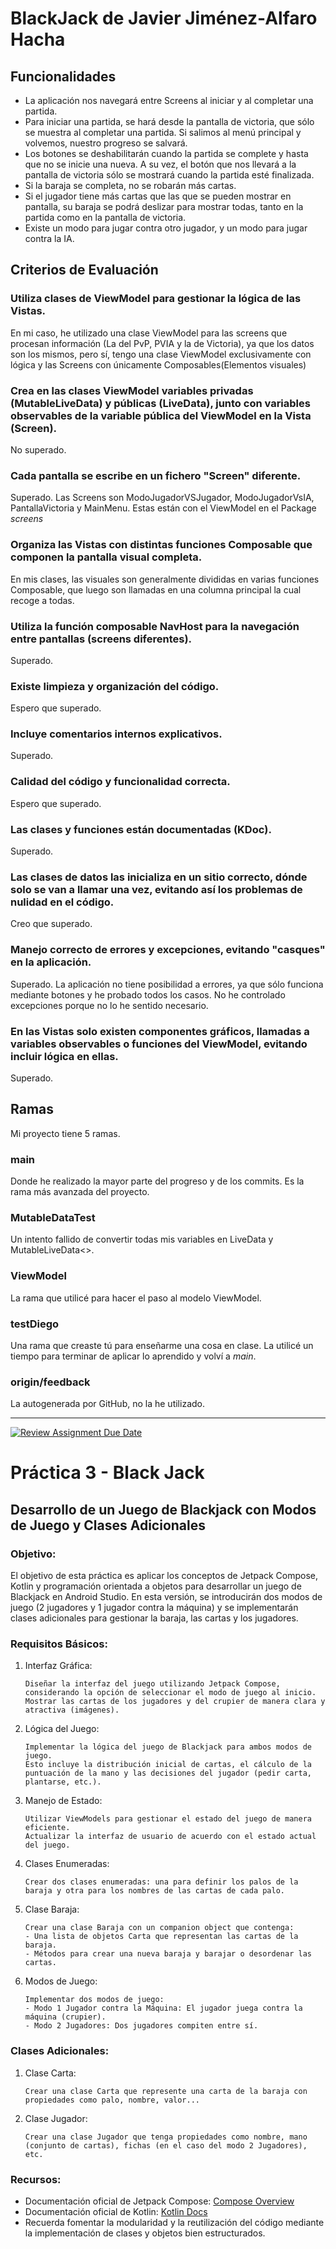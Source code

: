 # BlackJack de Javier Jiménez-Alfaro Hacha

## Funcionalidades

- La aplicación nos navegará entre Screens al iniciar y al completar una partida.
- Para iniciar una partida, se hará desde la pantalla de victoria, que sólo se muestra al completar una partida. Si salimos al menú principal y volvemos, nuestro progreso se salvará.
- Los botones se deshabilitarán cuando la partida se complete y hasta que no se inicie una nueva. A su vez, el botón que nos llevará a la pantalla de victoria sólo se mostrará cuando la partida esté finalizada.
- Si la baraja se completa, no se robarán más cartas.
- Si el jugador tiene más cartas que las que se pueden mostrar en pantalla, su baraja se podrá deslizar para mostrar todas, tanto en la partida como en la pantalla de victoria.
- Existe un modo para jugar contra otro jugador, y un modo para jugar contra la IA.
  
## Criterios de Evaluación
### Utiliza clases de ViewModel para gestionar la lógica de las Vistas.
En mi caso, he utilizado una clase ViewModel para las screens que procesan información (La del PvP, PVIA y la de Victoria), ya que los datos son los mismos, pero sí, tengo una clase ViewModel exclusivamente con lógica y las Screens con únicamente Composables(Elementos visuales)
### Crea en las clases ViewModel variables privadas (MutableLiveData) y públicas (LiveData), junto con variables observables de la variable pública del ViewModel en la Vista (Screen).
No superado.
### Cada pantalla se escribe en un fichero "Screen" diferente.
Superado. Las Screens son ModoJugadorVSJugador, ModoJugadorVsIA, PantallaVictoria y MainMenu. Estas están con el ViewModel en el Package _screens_
### Organiza las Vistas con distintas funciones Composable que componen la pantalla visual completa.
En mis clases, las visuales son generalmente divididas en varias funciones Composable, que luego son llamadas en una columna principal la cual recoge a todas.
### Utiliza la función composable NavHost para la navegación entre pantallas (screens diferentes).
Superado.
### Existe limpieza y organización del código.
Espero que superado.
### Incluye comentarios internos explicativos.
Superado.
### Calidad del código y funcionalidad correcta.
Espero que superado.
### Las clases y funciones están documentadas (KDoc).
Superado.
### Las clases de datos las inicializa en un sitio correcto, dónde solo se van a llamar una vez, evitando así los problemas de nulidad en el código.
Creo que superado.
### Manejo correcto de errores y excepciones, evitando "casques" en la aplicación.
Superado. La aplicación no tiene posibilidad a errores, ya que sólo funciona mediante botones y he probado todos los casos. No he controlado excepciones porque no lo he sentido necesario.
### En las Vistas solo existen componentes gráficos, llamadas a variables observables o funciones del ViewModel, evitando incluir lógica en ellas.
Superado.

## Ramas
Mi proyecto tiene 5 ramas.

### main
Donde he realizado la mayor parte del progreso y de los commits. Es la rama más avanzada del proyecto.

### MutableDataTest
Un intento fallido de convertir todas mis variables en LiveData y MutableLiveData<>.

### ViewModel
La rama que utilicé para hacer el paso al modelo ViewModel.

### testDiego
Una rama que creaste tú para enseñarme una cosa en clase. La utilicé un tiempo para terminar de aplicar lo aprendido y volví a _main_.

### origin/feedback
La autogenerada por GitHub, no la he utilizado.



---
[![Review Assignment Due Date](https://classroom.github.com/assets/deadline-readme-button-24ddc0f5d75046c5622901739e7c5dd533143b0c8e959d652212380cedb1ea36.svg)](https://classroom.github.com/a/2k2-pIk4)
# Práctica 3 - Black Jack

## Desarrollo de un Juego de Blackjack con Modos de Juego y Clases Adicionales

### Objetivo:

El objetivo de esta práctica es aplicar los conceptos de Jetpack Compose, Kotlin y programación orientada a objetos para desarrollar un juego de Blackjack en Android Studio. En esta versión, se introducirán dos modos de juego (2 jugadores y 1 jugador contra la máquina) y se implementarán clases adicionales para gestionar la baraja, las cartas y los jugadores.

### Requisitos Básicos:
1. Interfaz Gráfica:

   ```
   Diseñar la interfaz del juego utilizando Jetpack Compose, considerando la opción de seleccionar el modo de juego al inicio.
   Mostrar las cartas de los jugadores y del crupier de manera clara y atractiva (imágenes).
   ```

2. Lógica del Juego:

   ```
   Implementar la lógica del juego de Blackjack para ambos modos de juego.
   Esto incluye la distribución inicial de cartas, el cálculo de la puntuación de la mano y las decisiones del jugador (pedir carta, plantarse, etc.).
   ```

3. Manejo de Estado:

   ```
   Utilizar ViewModels para gestionar el estado del juego de manera eficiente.
   Actualizar la interfaz de usuario de acuerdo con el estado actual del juego.
   ```

4. Clases Enumeradas:

   ```
   Crear dos clases enumeradas: una para definir los palos de la baraja y otra para los nombres de las cartas de cada palo.
   ```
   
5. Clase Baraja:

   ```
   Crear una clase Baraja con un companion object que contenga:
   - Una lista de objetos Carta que representan las cartas de la baraja.
   - Métodos para crear una nueva baraja y barajar o desordenar las cartas.
   ```
  
6. Modos de Juego:

   ```
   Implementar dos modos de juego:
   - Modo 1 Jugador contra la Máquina: El jugador juega contra la máquina (crupier).
   - Modo 2 Jugadores: Dos jugadores compiten entre sí.

### Clases Adicionales:

1. Clase Carta:

   ```
   Crear una clase Carta que represente una carta de la baraja con propiedades como palo, nombre, valor...
   ```

2. Clase Jugador:

   ```
   Crear una clase Jugador que tenga propiedades como nombre, mano (conjunto de cartas), fichas (en el caso del modo 2 Jugadores), etc.
   ```
   
### Recursos:

   * Documentación oficial de Jetpack Compose: [Compose Overview](https://developer.android.com/jetpack/compose?hl=es-419)
   * Documentación oficial de Kotlin: [Kotlin Docs](https://kotlinlang.org/docs/home.html)
   * Recuerda fomentar la modularidad y la reutilización del código mediante la implementación de clases y objetos bien estructurados.
